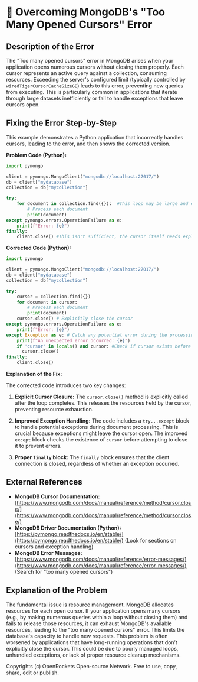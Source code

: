 # 🐞 Overcoming MongoDB's "Too Many Opened Cursors" Error


## Description of the Error

The "Too many opened cursors" error in MongoDB arises when your application opens numerous cursors without closing them properly.  Each cursor represents an active query against a collection, consuming resources.  Exceeding the server's configured limit (typically controlled by `wiredTigerCursorCacheSizeGB`) leads to this error, preventing new queries from executing. This is particularly common in applications that iterate through large datasets inefficiently or fail to handle exceptions that leave cursors open.


## Fixing the Error Step-by-Step

This example demonstrates a Python application that incorrectly handles cursors, leading to the error, and then shows the corrected version.

**Problem Code (Python):**

```python
import pymongo

client = pymongo.MongoClient("mongodb://localhost:27017/")
db = client["mydatabase"]
collection = db["mycollection"]

try:
    for document in collection.find({}):  #This loop may be large and exhaust resources without properly closing the cursor
        # Process each document
        print(document)
except pymongo.errors.OperationFailure as e:
    print(f"Error: {e}")
finally:
    client.close() #This isn't sufficient, the cursor itself needs explicit closing

```

**Corrected Code (Python):**

```python
import pymongo

client = pymongo.MongoClient("mongodb://localhost:27017/")
db = client["mydatabase"]
collection = db["mycollection"]

try:
    cursor = collection.find({})
    for document in cursor:
        # Process each document
        print(document)
    cursor.close() # Explicitly close the cursor
except pymongo.errors.OperationFailure as e:
    print(f"Error: {e}")
except Exception as e: # Catch any potential error during the processing
    print(f"An unexpected error occurred: {e}")
    if 'cursor' in locals() and cursor: #Check if cursor exists before closing
      cursor.close()
finally:
    client.close()

```

**Explanation of the Fix:**

The corrected code introduces two key changes:

1. **Explicit Cursor Closure:** The `cursor.close()` method is explicitly called after the loop completes. This releases the resources held by the cursor, preventing resource exhaustion.

2. **Improved Exception Handling:** The code includes a `try...except` block to handle potential exceptions during document processing.  This is crucial because exceptions might leave the cursor open. The improved `except` block checks the existence of `cursor` before attempting to close it to prevent errors.

3. **Proper `finally` block:** The `finally` block ensures that the client connection is closed, regardless of whether an exception occurred.

## External References

* **MongoDB Cursor Documentation:** [https://www.mongodb.com/docs/manual/reference/method/cursor.close/](https://www.mongodb.com/docs/manual/reference/method/cursor.close/)
* **MongoDB Driver Documentation (Python):** [https://pymongo.readthedocs.io/en/stable/](https://pymongo.readthedocs.io/en/stable/) (Look for sections on cursors and exception handling)
* **MongoDB Error Messages:** [https://www.mongodb.com/docs/manual/reference/error-messages/](https://www.mongodb.com/docs/manual/reference/error-messages/) (Search for "too many opened cursors")



##  Explanation of the Problem

The fundamental issue is resource management.  MongoDB allocates resources for each open cursor. If your application opens many cursors (e.g., by making numerous queries within a loop without closing them) and fails to release those resources, it can exhaust MongoDB's available resources, leading to the "too many opened cursors" error.  This limits the database's capacity to handle new requests. This problem is often worsened by  applications that have long-running operations that don’t explicitly close the cursor. This could be due to poorly managed loops, unhandled exceptions, or lack of proper resource cleanup mechanisms.


Copyrights (c) OpenRockets Open-source Network. Free to use, copy, share, edit or publish.

